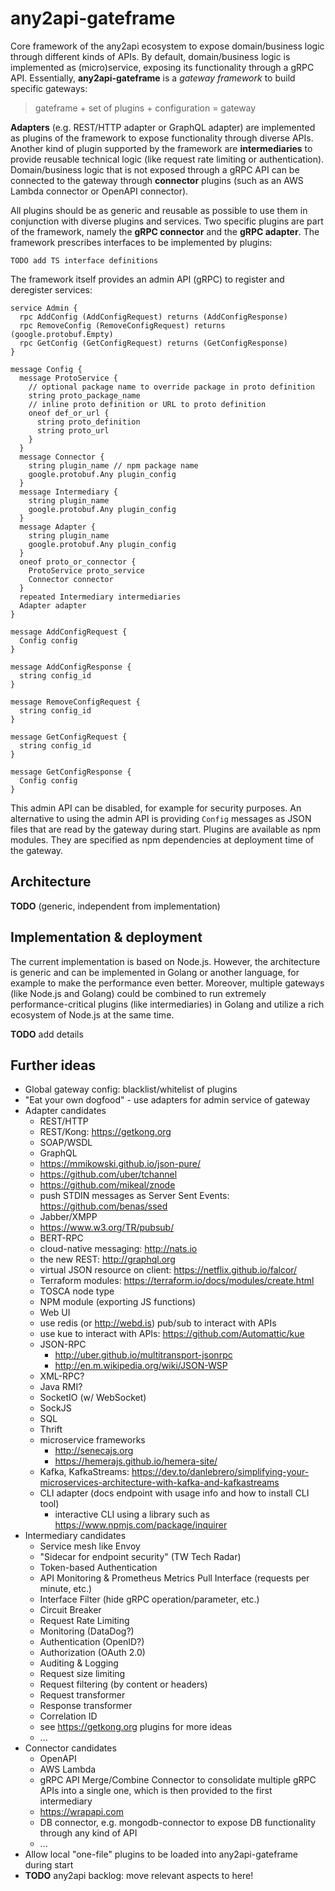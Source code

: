 # any2api-gateframe

Core framework of the any2api ecosystem to expose domain/business logic through different kinds of APIs.
By default, domain/business logic is implemented as (micro)service, exposing its functionality through a gRPC API.
Essentially, **any2api-gateframe** is a *gateway framework* to build specific gateways:

> gateframe + set of plugins + configuration = gateway

**Adapters** (e.g. REST/HTTP adapter or GraphQL adapter) are implemented as plugins of the framework to expose functionality through diverse APIs.
Another kind of plugin supported by the framework are **intermediaries** to provide reusable technical logic (like request rate limiting or authentication).
Domain/business logic that is not exposed through a gRPC API can be connected to the gateway through **connector** plugins (such as an AWS Lambda connector or OpenAPI connector).

All plugins should be as generic and reusable as possible to use them in conjunction with diverse plugins and services.
Two specific plugins are part of the framework, namely the **gRPC connector** and the **gRPC adapter**.
The framework prescribes interfaces to be implemented by plugins:

```
TODO add TS interface definitions
```

The framework itself provides an admin API (gRPC) to register and deregister services:

```
service Admin {
  rpc AddConfig (AddConfigRequest) returns (AddConfigResponse)
  rpc RemoveConfig (RemoveConfigRequest) returns (google.protobuf.Empty)
  rpc GetConfig (GetConfigRequest) returns (GetConfigResponse)
}

message Config {
  message ProtoService {
    // optional package name to override package in proto definition
    string proto_package_name
    // inline proto definition or URL to proto definition
    oneof def_or_url {
      string proto_definition
      string proto_url
    }
  }
  message Connector {
    string plugin_name // npm package name
    google.protobuf.Any plugin_config
  }
  message Intermediary {
    string plugin_name
    google.protobuf.Any plugin_config
  }
  message Adapter {
    string plugin_name
    google.protobuf.Any plugin_config
  }
  oneof proto_or_connector {
    ProtoService proto_service
    Connector connector
  }
  repeated Intermediary intermediaries
  Adapter adapter
}

message AddConfigRequest {
  Config config
}

message AddConfigResponse {
  string config_id
}

message RemoveConfigRequest {
  string config_id
}

message GetConfigRequest {
  string config_id
}

message GetConfigResponse {
  Config config
}
```

This admin API can be disabled, for example for security purposes.
An alternative to using the admin API is providing `Config` messages as JSON files that are read by the gateway during start.
Plugins are available as npm modules.
They are specified as npm dependencies at deployment time of the gateway.



## Architecture

**TODO** (generic, independent from implementation)



## Implementation & deployment

The current implementation is based on Node.js.
However, the architecture is generic and can be implemented in Golang or another language, for example to make the performance even better.
Moreover, multiple gateways (like Node.js and Golang) could be combined to run extremely performance-critical plugins (like intermediaries) in Golang and utilize a rich ecosystem of Node.js at the same time.

**TODO** add details



## Further ideas

* Global gateway config: blacklist/whitelist of plugins
* "Eat your own dogfood" - use adapters for admin service of gateway
* Adapter candidates
  * REST/HTTP
  * REST/Kong: https://getkong.org
  * SOAP/WSDL
  * GraphQL
  * https://mmikowski.github.io/json-pure/
  * https://github.com/uber/tchannel
  * https://github.com/mikeal/znode
  * push STDIN messages as Server Sent Events: https://github.com/benas/ssed
  * Jabber/XMPP
  * https://www.w3.org/TR/pubsub/
  * BERT-RPC
  * cloud-native messaging: http://nats.io
  * the new REST: http://graphql.org
  * virtual JSON resource on client: https://netflix.github.io/falcor/
  * Terraform modules: https://terraform.io/docs/modules/create.html
  * TOSCA node type
  * NPM module (exporting JS functions)
  * Web UI
  * use redis (or http://webd.is) pub/sub to interact with APIs
  * use kue to interact with APIs: https://github.com/Automattic/kue
  * JSON-RPC
    * http://uber.github.io/multitransport-jsonrpc
    * http://en.m.wikipedia.org/wiki/JSON-WSP
  * XML-RPC?
  * Java RMI?
  * SocketIO (w/ WebSocket)
  * SockJS
  * SQL
  * Thrift
  * microservice frameworks
    * http://senecajs.org
    * https://hemerajs.github.io/hemera-site/
  * Kafka, KafkaStreams: https://dev.to/danlebrero/simplifying-your-microservices-architecture-with-kafka-and-kafkastreams
  * CLI adapter (docs endpoint with usage info and how to install CLI tool)
    * interactive CLI using a library such as https://www.npmjs.com/package/inquirer
* Intermediary candidates
  * Service mesh like Envoy
  * "Sidecar for endpoint security" (TW Tech Radar)
  * Token-based Authentication
  * API Monitoring & Prometheus Metrics Pull Interface (requests per minute, etc.)
  * Interface Filter (hide gRPC operation/parameter, etc.)
  * Circuit Breaker
  * Request Rate Limiting
  * Monitoring (DataDog?)
  * Authentication (OpenID?)
  * Authorization (OAuth 2.0)
  * Auditing & Logging
  * Request size limiting
  * Request filtering (by content or headers)
  * Request transformer
  * Response transformer
  * Correlation ID
  * see https://getkong.org plugins for more ideas
  * ...
* Connector candidates
  * OpenAPI
  * AWS Lambda
  * gRPC API Merge/Combine Connector to consolidate multiple gRPC APIs into a single one, which is then provided to the first intermediary
  * https://wrapapi.com
  * DB connector, e.g. mongodb-connector to expose DB functionality through any kind of API
  * ...
* Allow local "one-file" plugins to be loaded into any2api-gateframe during start
* **TODO** any2api backlog: move relevant aspects to here!
